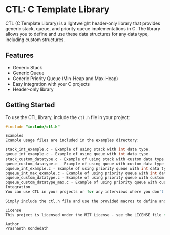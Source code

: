 # CTL: C Template Library

CTL (C Template Library) is a lightweight header-only library that provides generic stack, queue, and priority queue implementations in C. 
The library allows you to define and use these data structures for any data type, including custom structures.

## Features

- Generic Stack
- Generic Queue
- Generic Priority Queue (Min-Heap and Max-Heap)
- Easy integration with your C projects
- Header-only library

## Getting Started

To use the CTL library, include the `ctl.h` file in your project:

```c
#include "include/ctl.h"

Examples
Example usage files are included in the examples directory:

stack_int_example.c - Example of using stack with int data type.
queue_int_example.c - Example of using queue with int data type.
stack_custom_datatype.c - Example of using stack with custom data type Point.
queue_custom_datatype.c - Example of using queue with custom data type Point.
pqueue_int_example.c - Example of using priority queue with int data type (min-heap).
pqueue_int_max_example.c - Example of using priority queue with int data type (max-heap).
pqueue_custom_datatype.c - Example of using priority queue with custom data type Point (min-heap).
pqueue_custom_datatype_max.c - Example of using priority queue with custom data type Point (max-heap).
Integration
You can use CTL in your projects or for any interviews where you don't need to implement stack, queue, and priority queue from scratch since C doesn't support these standard libraries out of the box.

Simply include the ctl.h file and use the provided macros to define and create the desired data structures for your specific data types.

License
This project is licensed under the MIT License - see the LICENSE file for details.

Author
Prashanth Kondedath


